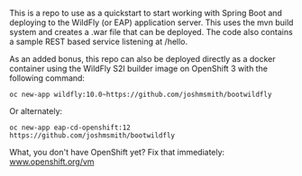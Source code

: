 This is a repo to use as a quickstart to start working with Spring Boot and deploying to the WildFly (or EAP) application server.  This uses the mvn build system and creates a .war file that can be deployed.  The code also contains a sample REST based service listening at /hello.

As an added bonus, this repo can also be deployed directly as a docker container using the WildFly S2I builder image on OpenShift 3 with the following command:

	oc new-app wildfly:10.0~https://github.com/joshmsmith/bootwildfly
	
Or alternately:

	oc new-app eap-cd-openshift:12 https://github.com/joshmsmith/bootwildfly 


What, you don't have OpenShift yet? Fix that immediately: www.openshift.org/vm
